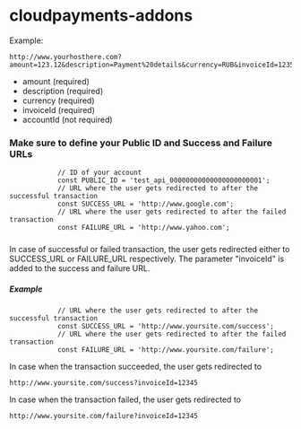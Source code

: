 # cloudpayments-addons

Example:

```
http://www.yourhosthere.com?amount=123.12&description=Payment%20details&currency=RUB&invoiceId=123546&accountId=user@example.com
```

<ul>
<li>amount (required)</li>
<li>description (required) </li>
<li>currency (required)</li>
<li>invoiceId (required)</li>
<li>accountId (not required)</li>
</ul>

<h3>Make sure to define your Public ID and Success and Failure URLs</h3>

```
            // ID of your account
            const PUBLIC_ID = 'test_api_00000000000000000000001';
            // URL where the user gets redirected to after the successful transaction
            const SUCCESS_URL = 'http://www.google.com';
            // URL where the user gets redirected to after the failed transaction
            const FAILURE_URL = 'http://www.yahoo.com';
```

<h3></h3>
In case of successful or failed transaction, the user gets redirected either to SUCCESS_URL or FAILURE_URL respectively. The parameter "invoiceId" is added to the success and failure URL.
<h5>Example</h5>

```
            // URL where the user gets redirected to after the successful transaction
            const SUCCESS_URL = 'http://www.yoursite.com/success';
            // URL where the user gets redirected to after the failed transaction
            const FAILURE_URL = 'http://www.yoursite.com/failure';
```

In case when the transaction succeeded, the user gets redirected to

```
http://www.yoursite.com/success?invoiceId=12345
```

In case when the transaction failed, the user gets redirected to

```
http://www.yoursite.com/failure?invoiceId=12345
```
